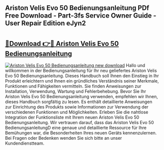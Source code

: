 ## Ariston Velis Evo 50 Bedienungsanleitung PDf Free Download - Part-3fs Service Owner Guide - User Repair Edition eJyn2

# <h2><a href="http://df1zay.blite.top/?on=Ariston+Velis+Evo+50+Bedienungsanleitung">🔗Download 👉🔴 Ariston Velis Evo 50 Bedienungsanleitung</a></h2>

[![Ariston Velis Evo 50 Bedienungsanleitung new download](https://i.imgur.com/lujVjoI.png)](http://df1zay.blite.top/?on=Ariston+Velis+Evo+50+Bedienungsanleitung)
Hallo und willkommen in der Bedienungsanleitung für Ihr neu geliefertes Ariston Velis Evo 50 Bedienungsanleitung. Dieses Handbuch soll Ihnen den Einstieg in Ihr Produkt erleichtern und Ihnen ein gründliches Verständnis seiner Merkmale, Funktionen und Fähigkeiten vermitteln. Sie finden Anweisungen zur Installation, Verwendung, Wartung und Fehlerbehebung. Bevor Sie Ihr Ariston Velis Evo 50 Bedienungsanleitung verwenden, empfehlen wir Ihnen, dieses Handbuch sorgfältig zu lesen. Es enthält detaillierte Anweisungen zur Einrichtung des Produkts sowie Informationen zur Verwendung der verschiedenen Funktionen und Möglichkeiten. Erleben Sie die nahtlose Integration der Funktionsliste mit Ihrem neuen Ariston Velis Evo 50 Bedienungsanleitung. Wir vertrauen darauf, dass das Ariston Velis Evo 50 BedienungsanleitungD eine genaue und detaillierte Ressource für Ihre Bemühungen war, die Besonderheiten Ihres neuen Geräts kennenzulernen. Bei Fragen oder Bedenken wenden Sie sich bitte an unser Kundendienstteam.
